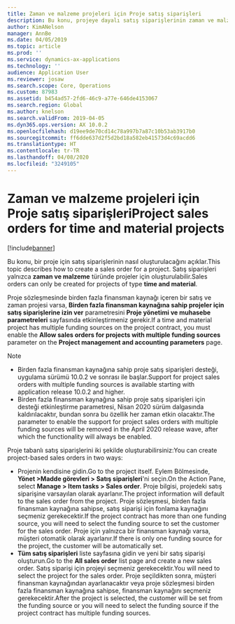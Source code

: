 ```yaml
---
title: Zaman ve malzeme projeleri için Proje satış siparişleri
description: Bu konu, projeye dayalı satış siparişlerinin zaman ve malzeme projeleri için nasıl oluşturulacağını açıklar.
author: KimANelson
manager: AnnBe
ms.date: 04/05/2019
ms.topic: article
ms.prod: ''
ms.service: dynamics-ax-applications
ms.technology: ''
audience: Application User
ms.reviewer: josaw
ms.search.scope: Core, Operations
ms.custom: 87983
ms.assetid: b454ad57-2fd6-46c9-a77e-646de4153067
ms.search.region: Global
ms.author: knelson
ms.search.validFrom: 2019-04-05
ms.dyn365.ops.version: AX 10.0.2
ms.openlocfilehash: d19ee9de70cd14c78a997b7a87c10b53ab3917b0
ms.sourcegitcommit: ff6dde637d2f5d2bd18a582eb41573d4c69acdd6
ms.translationtype: HT
ms.contentlocale: tr-TR
ms.lasthandoff: 04/08/2020
ms.locfileid: "3249105"
---
```

# <a name="project-sales-orders-for-time-and-material-projects"></a><span data-ttu-id="d961e-103">Zaman ve malzeme projeleri için Proje satış siparişleri</span><span class="sxs-lookup"><span data-stu-id="d961e-103">Project sales orders for time and material projects</span></span>

[!include[banner](../includes/banner.md)]

<span data-ttu-id="d961e-104">Bu konu, bir proje için satış siparişlerinin nasıl oluşturulacağını açıklar.</span><span class="sxs-lookup"><span data-stu-id="d961e-104">This topic describes how to create a sales order for a project.</span></span> <span data-ttu-id="d961e-105">Satış siparişleri yalnızca **zaman ve malzeme** türünde projeler için oluşturulabilir.</span><span class="sxs-lookup"><span data-stu-id="d961e-105">Sales orders can only be created for projects of type **time and material**.</span></span>

<span data-ttu-id="d961e-106">Proje sözleşmesinde birden fazla finansman kaynağı içeren bir satış ve zaman projesi varsa, **Birden fazla finansman kaynağına sahip projeler için satış siparişlerine izin ver** parametresini **Proje yönetimi ve muhasebe parametreleri** sayfasında etkinleştirmeniz gerekir.</span><span class="sxs-lookup"><span data-stu-id="d961e-106">If a time and material project has multiple funding sources on the project contract, you must enable the **Allow sales orders for projects with multiple funding sources** parameter on the **Project management and accounting parameters** page.</span></span> 

> [!NOTE]
> - <span data-ttu-id="d961e-107">Birden fazla finansman kaynağına sahip proje satış siparişleri desteği, uygulama sürümü 10.0.2 ve sonrası ile başlar.</span><span class="sxs-lookup"><span data-stu-id="d961e-107">Support for project sales orders with multiple funding sources is available starting with application release 10.0.2 and higher.</span></span>
> - <span data-ttu-id="d961e-108">Birden fazla finansman kaynağına sahip proje satış siparişleri için desteği etkinleştirme parametresi, Nisan 2020 sürüm dalgasında kaldırılacaktır, bundan sonra bu özellik her zaman etkin olacaktır.</span><span class="sxs-lookup"><span data-stu-id="d961e-108">The parameter to enable the support for project sales orders with multiple funding sources will be removed in the April 2020 release wave, after which the functionality will always be enabled.</span></span>

<span data-ttu-id="d961e-109">Proje tabanlı satış siparişlerini iki şekilde oluşturabilirsiniz:</span><span class="sxs-lookup"><span data-stu-id="d961e-109">You can create project-based sales orders in two ways:</span></span>

- <span data-ttu-id="d961e-110">Projenin kendisine gidin.</span><span class="sxs-lookup"><span data-stu-id="d961e-110">Go to the project itself.</span></span> <span data-ttu-id="d961e-111">Eylem Bölmesinde, **Yönet >Madde görevleri > Satış siparişleri**'ni seçin.</span><span class="sxs-lookup"><span data-stu-id="d961e-111">On the Action Pane, select **Manage > Item tasks > Sales order**.</span></span> <span data-ttu-id="d961e-112">Proje bilgisi, projedeki satış siparişine varsayılan olarak ayarlanır.</span><span class="sxs-lookup"><span data-stu-id="d961e-112">The project information will default to the sales order from the project.</span></span> <span data-ttu-id="d961e-113">Proje sözleşmesi, birden fazla finansman kaynağına sahipse, satış siparişi için fonlama kaynağını seçmeniz gerekecektir.</span><span class="sxs-lookup"><span data-stu-id="d961e-113">If the project contract has more than one funding source, you will need to select the funding source to set the customer for the sales order.</span></span> <span data-ttu-id="d961e-114">Proje için yalnızca bir finansman kaynağı varsa, müşteri otomatik olarak ayarlanır.</span><span class="sxs-lookup"><span data-stu-id="d961e-114">If there is only one funding source for the project, the customer will be automatically set.</span></span>
- <span data-ttu-id="d961e-115">**Tüm satış siparişleri** liste sayfasına gidin ve yeni bir satış siparişi oluşturun.</span><span class="sxs-lookup"><span data-stu-id="d961e-115">Go to the **All sales order** list page and create a new sales order.</span></span> <span data-ttu-id="d961e-116">Satış siparişi için projeyi seçmeniz gerekecektir.</span><span class="sxs-lookup"><span data-stu-id="d961e-116">You will need to select the project for the sales order.</span></span> <span data-ttu-id="d961e-117">Proje seçildikten sonra, müşteri finansman kaynağından ayarlanacaktır veya proje sözleşmesi birden fazla finansman kaynağına sahipse, finansman kaynağını seçmeniz gerekecektir.</span><span class="sxs-lookup"><span data-stu-id="d961e-117">After the project is selected, the customer will be set from the funding source or you will need to select the funding source if the project contract has multiple funding sources.</span></span>

